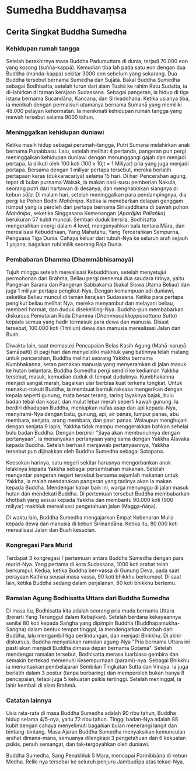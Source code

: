 ﻿# Sumedha Buddhavaṃsa

## Cerita Singkat Buddha Sumedha

### Kehidupan rumah tangga

Setelah berakhirnya masa Buddha Padumuttara di dunia, terjadi 70.000 eon yang kosong (suñña-kappā). Kemudian tiba lah pada satu eon dengan dua Buddha (manda-kappa) sekitar 3000 eon sebelum yang sekarang. Dua Buddha tersebut bernama Sumedha dan Sujātā.
Bakal Buddha Sumedha sebagai Bodhisatta, setelah turun dari alam Tusitā ke rahim Ratu Sudatta, ia di-lahirkan di taman kerajaan Sudassana. Sebagai pangeran, ia hidup di tiga istana bernama Sucandāna, Kancana, dan Sirivaddhana. Ketika usianya tiba, ia menikah dengan permaisuri utamanya bernama Sumanā yang memiliki 48.000 pelayan kehormatan. Ia menikmati kehidupan rumah tangga yang mewah tersebut selama 9000 tahun. 

### Meninggalkan kehidupan duniawi

Ketika masih hidup sebagai perumah-tangga, Putri Sumanā melahirkan anak bernama Punabbasu. Lalu, setelah melihat 4 pertanda, pangeran pun pergi meninggalkan kehidupan duniawi dengan menunggangi gajah dan menjadi pertapa. Ia diikuti oleh 100 koti (100 x 10jt = 1 Miliyar) pria yang juga menjadi pertapa. Bersama dengan 1 miliyar pertapa tersebut, mereka berlatih pertapaan keras (dukkaracariyā) selama 15 hari. Di hari Pencerahan agung, tepat di bulan purnama Waisak, ia makan nasi-susu pemberian Nakula, seorang putri dari hartawan di desanya, dan menghabiskan siangnya di kebun *sāla*. Di malam hari, setelah meninggalkan para pendampingnya, dia pergi ke Pohon Bodhi *Mahānipa*. Ketika ia menebarkan delapan genggam rumput yang ia peroleh dari pertapa bernama Sirivaddhana di bawah pohon *Mahānipa*, seketika Singgasana Kemenangan (*Aparājita Pallaṅka*) berukuran 57 kubit muncul. Sembari duduk bersila, Bodhisatta mengerahkan energi dalam 4 level, mengenyahkan bala tentara Māra, dan merealisasi Kebuddhaan, Yang Mahatahu, Yang Tercerahkan Sempurna, Penguasa Tiga Dunia. Cahaya keluar dari tubuh-Nya ke seluruh arah sejauh 1 yojana, bagaikan rubi milik seorang Raja Dunia.

### Pembabaran Dhamma (Dhammābhisamayā)

Tujuh minggu setelah merealisasi Kebuddhaan, setelah menyetujui permohonan dari Brahma, Beliau pergi menemui dua saudara tirinya, yaitu Pangeran Sarana dan Pangeran Sabbakama (bakal Siswa Utama Beliau) dan juga 1 miliyar pertapa pengikut-Nya. Dengan kemampuan adi duniawi, seketika Beliau muncul di taman kerajaan Sudassana. Ketika para pertapa pengikut beliau melihat Nya, mereka menyambut dan melayani beliau, memberi hormat, dan duduk disekeliling-Nya. Buddha-pun membabarkan diskursus Pemutaran Roda Dhamma (*Dhammacakkappavattana Sutta*) kepada semua yang hadir termasuk para dewa dan manusia. Disaat tersebut, 100.000 koti (1 triliun) dewa dan manusia merealisasi Jalan dan Buah.

Diwaktu lain, saat memasuki Pencapaian Belas Kasih Agung (Mahā-karuṇā Samāpatti) di pagi hari dan menyelidiki makhluk yang batinnya telah matang untuk pencerahan, Buddha melihat seorang Yakkha bernama Kumbhakanna, setan pemakan manusia yang menyeramkan di jalan masuk ke hutan belantara. Buddha Sumedha pergi sendiri ke kediaman Yakkha tersebut, masuk, kemudian duduk di tempat duduknya. Kumbhakanna menjadi sangat marah, bagaikan ular berbisa kuat terkena tongkat. Untuk menakut-nakuti Buddha, ia membuat bentuk raksasa mengerikan dengan kepala seperti gunung, mata besar terang, taring layaknya bajak, bulu badan tebal dan kasar, dan mulut lebar merah seperti kawah gunung. Ia berdiri dihadapan Buddha, meniupkan nafas asap dan api kepada-Nya, menyirami-Nya dengan batu, gunung, api, air panas, lumpur panas, abu membara, senjata, arang membara, dan pasir panas. Walaupun menghujani dengan senjata 9 lapis, Yakkha tidak mampu menggerakkan bahkan sehelai bulu badan Buddha. Dengan berpikir "Saya akan membunuhnya dengan pertanyaan", ia menanyakan pertanyaan yang sama dengan Yakkha Ālavaka kepada Buddha. Setelah berhasil menjawab pertanyaannya, Yakkha tersebut pun dijinakkan oleh Buddha Sumedha sebagai Sotapana.

Keesokan harinya, satu negeri sekitar harusnya mengorbankan anak lelakinya kepada Yakkha sebagai persembahan makanan. Setelah mengantar pangeran negeri tersebut bersama sejumlah makanan untuk Yakkha, ia malah mendanakan pangeran yang tadinya akan ia makan kepada Buddha. Mendengar kabar baik ini, warga menunggu di jalan masuk hutan dan mendekati Buddha. Di pertemuan tersebut Buddha membabarkan khotbah yang sesuai kepada Yakkha dan membantu 90.000 koti (900 miliyar) makhluk merealisasi pengetahuan jalan (Magga-ñāṇa).

Di waktu lain, Buddha Sumedha mengajarkan Empat Kebenaran Mulia kepada dewa dan manusia di kebun Sirinandāna. Ketika itu, 80.000 koti merealisasi Jalan dan Buah kesucian.

### Kongregasi Para Murid

Terdapat 3 kongregasi / pertemuan antara Buddha Sumedha dengan para murid-Nya. Yang pertama di kota Sudassana, 1000 koti arahat telah berkumpul. Kedua, ketika Buddha ber-vassa di Gunung Deva, pada saat perayaan Kathina seusai masa vassa, 90 koti bhikkhu berkumpul. Di saat lain, ketika Buddha sedang dalam perjalanan, 80 koti bhikkhu bertemu.

### Ramalan Agung Bodhisatta Uttara dari Buddha Sumedha

Di masa itu, Bodhisatta kita adalah seorang pria muda bernama Uttara (berarti Yang Terunggul dalam Kebajikan). Setelah berdana kekayaannya senilai 80 koti kepada Saṅgha yang dipimpin Buddha (Buddhapamukha-Saṅgha) dalam bentuk tempat tinggal, ia mendengarkan khotbah dari Buddha, lalu mengambil tiga perlindungan, dan menjadi Bhikkhu. Di akhir diskursus, Buddha menyatakan ramalan agung-Nya "Pria bernama Uttara ini pasti akan menjadi Buddha dimasa depan bernama Gotama". Setelah mendengar ramalan tersebut, Bodhisatta merasa luarbiasa gembira dan semakin bertekad memenuhi Kesempurnaan (parami)-nya. Sebagai Bhikkhu ia menuntaskan pembelajaran Sembilan Tingkatan Sutta dan Vinaya. Ia juga berlatih dalam 3 postur (tanpa berbaring) dan memperoleh bukan hanya 8 pencapaian, tetapi juga 5 kekuatan psikis tertinggi. Setelah meninggal, ia lahir kembali di alam Brahmā.

### Catatan lainnya

Usia rata-rata di masa Buddha Sumedha adalah 90 ribu tahun, Buddha hidup selama 4/5-nya, yaitu 72 ribu tahun. Tinggi badan-Nya adalah 88 kubit dengan cahaya menyelimuti bagaikan bulan menerangi langit dan bintang-bintang. Masa Ajaran Buddha Sumedha menyaksikan kemunculan arahat dimana-mana, semuanya dilengkapi 3 pengetahuan dan 6 kekuatan psikis, penuh semangat, dan tak-tergoyahkan oleh duniawi. 

Buddha Sumedha, Sang Penakhluk 5 Mara, mencapai Parinibbāna di kebun Medha. Relik-nya tersebar ke seluruh penjuru Jambudīpa atas tekad-Nya.
